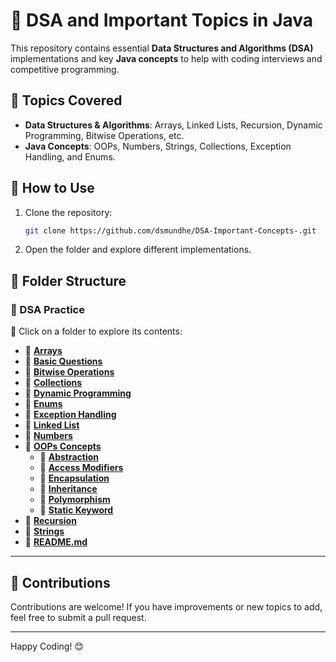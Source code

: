 # 📌 DSA and Important Topics in Java

This repository contains essential **Data Structures and Algorithms (DSA)** implementations and key **Java concepts** to help with coding interviews and competitive programming.

## 📌 Topics Covered
- **Data Structures & Algorithms**: Arrays, Linked Lists, Recursion, Dynamic Programming, Bitwise Operations, etc.
- **Java Concepts**: OOPs, Numbers, Strings, Collections, Exception Handling, and Enums.

## 🚀 How to Use
1. Clone the repository:
   ```sh
   git clone https://github.com/dsmundhe/DSA-Important-Concepts-.git
   ```
2. Open the folder and explore different implementations.

## 📂 Folder Structure

### 📂 DSA Practice
📌 Click on a folder to explore its contents:

- 📁 **[Arrays](arrays/)**
- 📁 **[Basic Questions](basic_questions)**
- 📁 **[Bitwise Operations](bitwiseOpp)**
- 📁 **[Collections](Collection)**
- 📁 **[Dynamic Programming](Dynamic_Programming/)**
- 📁 **[Enums](Enums)**
- 📁 **[Exception Handling](Exceptions)**
- 📁 **[Linked List](linkedlist)**
- 📁 **[Numbers](numbers)**
- 📁 **[OOPs Concepts](oops)**
   - 🔹 **[Abstraction](oops/abstraction)**
   - 🔹 **[Access Modifiers](oops/access)**
   - 🔹 **[Encapsulation](OOPs_Concepts/Encapsulation/)**
   - 🔹 **[Inheritance](oops/inheritance)**
   - 🔹 **[Polymorphism](oops/polymorphism)**
   - 🔹 **[Static Keyword](oops)**
- 📁 **[Recursion](Recursion)**
- 📁 **[Strings](strings)**
- 📄 **[README.md](README.md)**

---

## 📢 Contributions
Contributions are welcome! If you have improvements or new topics to add, feel free to submit a pull request.

---

Happy Coding! 😊
